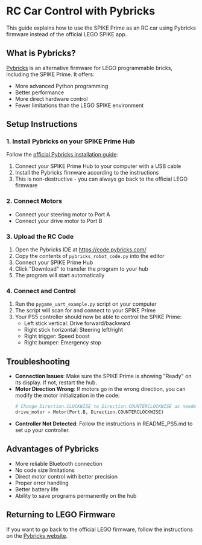 # RC Car Control with Pybricks

This guide explains how to use the SPIKE Prime as an RC car using Pybricks firmware instead of the official LEGO SPIKE app.

## What is Pybricks?

[Pybricks](https://pybricks.com/) is an alternative firmware for LEGO programmable bricks, including the SPIKE Prime. It offers:

- More advanced Python programming
- Better performance
- More direct hardware control
- Fewer limitations than the LEGO SPIKE environment

## Setup Instructions

### 1. Install Pybricks on your SPIKE Prime Hub

Follow the [official Pybricks installation guide](https://pybricks.com/install/):

1. Connect your SPIKE Prime Hub to your computer with a USB cable
2. Install the Pybricks firmware according to the instructions
3. This is non-destructive - you can always go back to the official LEGO firmware

### 2. Connect Motors

- Connect your steering motor to Port A
- Connect your drive motor to Port B

### 3. Upload the RC Code

1. Open the Pybricks IDE at https://code.pybricks.com/
2. Copy the contents of `pybricks_robot_code.py` into the editor
3. Connect your SPIKE Prime Hub
4. Click "Download" to transfer the program to your hub
5. The program will start automatically

### 4. Connect and Control

1. Run the `pygame_uart_example.py` script on your computer
2. The script will scan for and connect to your SPIKE Prime
3. Your PS5 controller should now be able to control the SPIKE Prime:
   - Left stick vertical: Drive forward/backward
   - Right stick horizontal: Steering left/right
   - Right trigger: Speed boost
   - Right bumper: Emergency stop

## Troubleshooting

- **Connection Issues**: Make sure the SPIKE Prime is showing "Ready" on its display. If not, restart the hub.
- **Motor Direction Wrong**: If motors go in the wrong direction, you can modify the motor initialization in the code:
  ```python
  # Change Direction.CLOCKWISE to Direction.COUNTERCLOCKWISE as needed
  drive_motor = Motor(Port.B, Direction.COUNTERCLOCKWISE)
  ```
- **Controller Not Detected**: Follow the instructions in README_PS5.md to set up your controller.

## Advantages of Pybricks

- More reliable Bluetooth connection
- No code size limitations
- Direct motor control with better precision
- Proper error handling
- Better battery life
- Ability to save programs permanently on the hub

## Returning to LEGO Firmware

If you want to go back to the official LEGO firmware, follow the instructions on the [Pybricks website](https://pybricks.com/install/reset).
